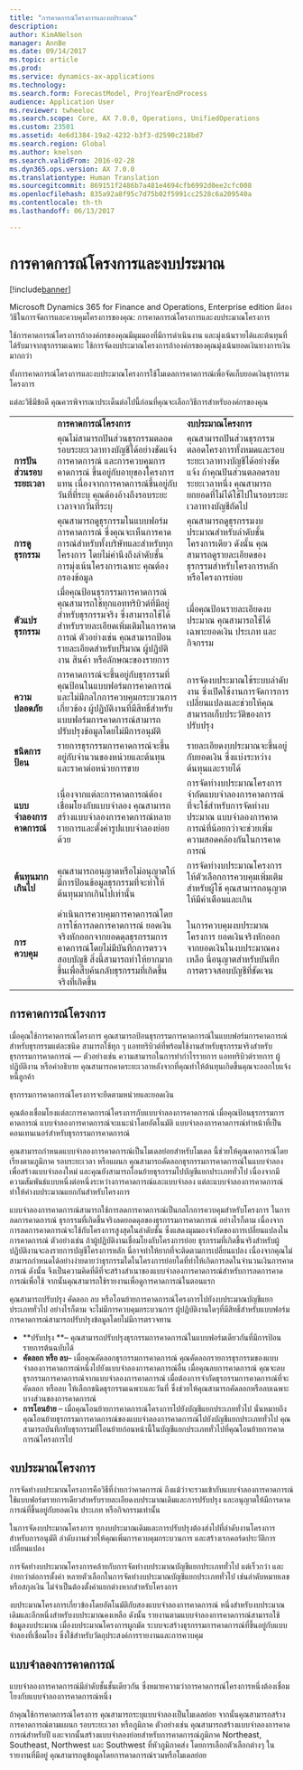 ```yaml
---
title: "การคาดการณ์โครงการและงบประมาณ"
description: 
author: KimANelson
manager: AnnBe
ms.date: 09/14/2017
ms.topic: article
ms.prod: 
ms.service: dynamics-ax-applications
ms.technology: 
ms.search.form: ForecastModel, ProjYearEndProcess
audience: Application User
ms.reviewer: twheeloc
ms.search.scope: Core, AX 7.0.0, Operations, UnifiedOperations
ms.custom: 23501
ms.assetid: 4e6d1384-19a2-4232-b3f3-d2590c218bd7
ms.search.region: Global
ms.author: knelson
ms.search.validFrom: 2016-02-28
ms.dyn365.ops.version: AX 7.0.0
ms.translationtype: Human Translation
ms.sourcegitcommit: 869151f2486b7a481e4694cfb6992d0ee2cfc008
ms.openlocfilehash: 835a92a8f95c7d75b02f5991cc2528c6a209540a
ms.contentlocale: th-th
ms.lasthandoff: 06/13/2017

---
```


# <a name="project-forecasts-and-budgets"></a>การคาดการณ์โครงการและงบประมาณ

[!include[banner](../includes/banner.md)]




Microsoft Dynamics 365 for Finance and Operations, Enterprise edition มีสองวิธีในการจัดการและควบคุมโครงการของคุณ: การคาดการณ์โครงการและงบประมาณโครงการ 

ใช้การคาดการณ์โครงการถ้าองค์กรของคุณมีมุมมองที่มีการดำเนินงาน และมุ่งเน้นรายได้และต้นทุนที่ได้รับมาจากธุรกรรมเฉพาะ ใช้การจัดงบประมาณโครงการถ้าองค์กรของคุณมุ่งเน้นยอดเงินทางการเงินมากกว่า 

ทั้งการคาดการณ์โครงการและงบประมาณโครงการใช้โมเดลการคาดการณ์เพื่อจัดเก็บยอดเงินธุรกรรมโครงการ 

แต่ละวิธีมีข้อดี คุณควรพิจารณาประเด็นต่อไปนี้ก่อนที่คุณจะเลือกวิธีการสำหรับองค์กรของคุณ

|                           |                                                                                                                                                                                                                                                         |                                                                                                                                                                         |
|---------------------------|---------------------------------------------------------------------------------------------------------------------------------------------------------------------------------------------------------------------------------------------------------|-------------------------------------------------------------------------------------------------------------------------------------------------------------------------|
|                           | **การคาดการณ์โครงการ**                                                                                                                                                                                                                                 | **งบประมาณโครงการ**                                                                                                                                                   |
| **การปันส่วนรอบระยะเวลา**     | คุณไม่สามารถปันส่วนธุรกรรมตลอดรอบระยะเวลาทางบัญชีได้อย่างชัดแจ้ง การคาดการณ์ และการควบคุมการคาดการณ์ ขึ้นอยู่กับอายุของโครงการแทน เนื่องจากการคาดการณ์ขึ้นอยู่กับวันที่ที่ระบุ คุณต้องอ้างถึงรอบระยะเวลาจากวันที่ระบุ | คุณสามารถปันส่วนธุรกรรมตลอดโครงการทั้งหมดและรอบระยะเวลาทางบัญชีได้อย่างชัดแจ้ง ถ้าคุณปันส่วนตลอดรอบระยะเวลาหนึ่ง คุณสามารถยกยอดที่ไม่ได้ใช้ไปในรอบระยะเวลาทางบัญชีถัดไป |
| **การดูธุรกรรม**  | คุณสามารถดูธุรกรรมในแบบฟอร์มการคาดการณ์ ซึ่งคุณจะเห็นการคาดการณ์สำหรับทั้งบริษัทและสำหรับทุกโครงการ โดยไม่คำนึงถึงลำดับชั้น การมุ่งเน้นโครงการเฉพาะ คุณต้องกรองข้อมูล                                       | คุณสามารถดูธุรกรรมงบประมาณสำหรับลำดับชั้นโครงการเดียว ดังนั้น คุณสามารถดูรายละเอียดของธุรกรรมสำหรับโครงการหลักหรือโครงการย่อย                 |
| **ตัวแปรธุรกรรม** | เมื่อคุณป้อนธุรกรรมการคาดการณ์ คุณสามารถใช้ทุกแอททริบิวต์ที่มีอยู่สำหรับธุรกรรมจริง ซึ่งสามารถใช้ได้สำหรับรายละเอียดเพิ่มเติมในการคาดการณ์ ตัวอย่างเช่น คุณสามารถป้อนรายละเอียดสำหรับปริมาณ ผู้ปฏิบัติงาน สินค้า หรือลักษณะของรายการ         | เมื่อคุณป้อนรายละเอียดงบประมาณ คุณสามารถใช้ได้เฉพาะยอดเงิน ประเภท และกิจกรรม                                                                                    |
| **ความปลอดภัย**              | การคาดการณ์จะขึ้นอยู่กับธุรกรรมที่คุณป้อนในแบบฟอร์มการคาดการณ์และไม่มีกลไกการควบคุมกระบวนการเกี่ยวข้อง ผู้ปฏิบัติงานที่มีสิทธิ์สำหรับแบบฟอร์มการคาดการณ์สามารถปรับปรุงข้อมูลโดยไม่มีการอนุมัติ                                        | การจัดงบประมาณใช้ระบบลำดับงาน ซึ่งเปิดใช้งานการจัดการการเปลี่ยนแปลงและช่วยให้คุณสามารถเก็บประวัติของการปรับปรุง                                                       |
| **ชนิดการป้อน**           | รายการธุรกรรมการคาดการณ์จะขึ้นอยู่กับจำนวนของหน่วยและต้นทุนและราคาต่อหน่วยการขาย                                                                                                                                                       | รายละเอียดงบประมาณจะขึ้นอยู่กับยอดเงิน ซึ่งแบ่งระหว่างต้นทุนและรายได้                                                                                        |
| **แบบจำลองการคาดการณ์**       | เนื่องจากแต่ละการคาดการณ์ต้องเชื่อมโยงกับแบบจำลอง คุณสามารถสร้างแบบจำลองการคาดการณ์หลายรายการและตั้งค่ารูปแบบจำลองย่อยด้วย                                                                                                                               | การจัดทำงบประมาณโครงการจำกัดแบบจำลองการคาดการณ์ที่จะใช้สำหรับการจัดทำงบประมาณ แบบจำลองการคาดการณ์ที่น้อยกว่าจะช่วยเพิ่มความสอดคล้องกันในการคาดการณ์                           |
| **ต้นทุนมากเกินไป**         | คุณสามารถอนุญาตหรือไม่อนุญาตให้มีการป้อนข้อมูลธุรกรรมที่จะทำให้ต้นทุนมากเกินไปเท่านั้น                                                                                                                                                                | การจัดทำงบประมาณโครงการให้ตัวเลือกการควบคุมเพิ่มเติมสำหรับผู้ใช้ คุณสามารถอนุญาตให้มีคำเตือนและเกิน                                                                   |
| **การควบคุม**               | ดำเนินการควบคุมการคาดการณ์โดยการใช้การลดการคาดการณ์ ยอดเงินจริงหักออกจากยอดดุลธุรกรรมการคาดการณ์โดยไม่มีบันทึกการตรวจสอบบัญชี สิ่งนี้สามารถทำให้ยากมากขึ้นเพื่อสืบค้นกลับธุรกรรมที่เกิดขึ้นจริงที่เกิดขึ้น                   | ในการควบคุมงบประมาณโครงการ ยอดเงินจริงหักออกจากยอดเงินในงบประมาณคงเหลือ นี่อนุญาตสำหรับบันทึกการตรวจสอบบัญชีที่ชัดเจน                                   |

## <a name="project-forecasts"></a>การคาดการณ์โครงการ
เมื่อคุณใช้การคาดการณ์โครงการ คุณสามารถป้อนธุรกรรมการคาดการณ์ในแบบฟอร์มการคาดการณ์สำหรับธุรกรรมแต่ละชนิด สามารถใช้ทุก ๆ แอททริบิวต์ที่พร้อมใช้งานสำหรับธุรกรรมจริงสำหรับธุรกรรมการคาดการณ์ — ตัวอย่างเช่น ความสามารถในการทำกำไรรายการ แอททริบิวต์รายการ ผู้ปฏิบัติงาน หรือคำอธิบาย คุณสามารถคาดระยะเวลาหลังจากที่คุณทำให้ต้นทุนเกิดขึ้นคุณจะออกใบแจ้งหนี้ลูกค้า 

ธุรกรรมการคาดการณ์โครงการจะยึดตามหน่วยและยอดเงิน 

คุณต้องเชื่อมโยงแต่ละการคาดการณ์โครงการกับแบบจำลองการคาดการณ์ เมื่อคุณป้อนธุรกรรมการคาดการณ์ แบบจำลองการคาดการณ์จะแนะนำโดยอัตโนมัติ แบบจำลองการคาดการณ์ทำหน้าที่เป็นคอนเทนเนอร์สำหรับธุรกรรมการคาดการณ์ 

คุณสามารถกำหนดแบบจำลองการคาดการณ์เป็นโมเดลย่อยสำหรับโมเดล นี้ช่วยให้คุณคาดการณ์โดยเรียงตามภูมิภาค รอบระยะเวลา หรือแผนก คุณสามารถคัดลอกธุรกรรมการคาดการณ์ในแบบจำลองเพื่อสร้างแบบจำลองใหม่ และคุณยังสามารถโอนย้ายธุรกรรมไปบัญชีแยกประเภททั่วไป เนื่องจากมีความสัมพันธ์แบบหนึ่งต่อหนึ่งระหว่างการคาดการณ์และแบบจำลอง แต่ละแบบจำลองการคาดการณ์ทำให้ค่างบประมาณแยกกันสำหรับโครงการ 

แบบจำลองการคาดการณ์สามารถใช้การลดการคาดการณ์เป็นกลไกการควบคุมสำหรับโครงการ ในการลดการคาดการณ์ ธุรกรรมที่เกิดขึ้นจริงลดยอดดุลของธุรกรรมการคาดการณ์ อย่างไรก็ตาม เนื่องจากการลดการคาดการณ์จะใช้กับโครงการสูงสุดในลำดับชั้น ซึ่งแสดงมุมมองจำกัดของการเปลี่ยนแปลงในการคาดการณ์ ตัวอย่างเช่น ถ้าผู้ปฏิบัติงานเชื่อมโยงกับโครงการย่อย ธุรกรรมที่เกิดขึ้นจริงสำหรับผู้ปฏิบัติงานจะลงรายการบัญชีโครงการหลัก นี่อาจทำให้ยากที่จะติดตามการเปลี่ยนแปลง เนื่องจากคุณไม่สามารถกำหนดได้อย่างง่ายดายว่าธุรกรรมใดในโครงการย่อยใดที่ทำให้เกิดการลดในจำนวนเงินการคาดการณ์ ดังนั้น จึงเป็นความคิดที่ดีที่จะสร้างสำเนาของแบบจำลองการคาดการณ์สำหรับการลดการคาดการณ์เพื่อใช้ จากนั้นคุณสามารถใช้รายงานเพื่อดูการคาดการณ์ในตอนแรก 

คุณสามารถปรับปรุง คัดลอก ลบ หรือโอนย้ายการคาดการณ์โครงการไปยังงบประมาณบัญชีแยกประเภททั่วไป อย่างไรก็ตาม จะไม่มีการควบคุมกระบวนการ ผู้ปฏิบัติงานใดๆที่มีสิทธิ์สำหรับแบบฟอร์มการคาดการณ์สามารถปรับปรุงข้อมูลโดยไม่มีการตรวจทาน

-   **ปรับปรุง **– คุณสามารถปรับปรุงธุรกรรมการคาดการณ์ในแบบฟอร์มเดียวกันที่มีการป้อนรายการต้นฉบับได้
-   **คัดลอก หรือ ลบ**– เมื่อคุณคัดลอกธุรกรรมการคาดการณ์ คุณคัดลอกรายการธุรกรรมของแบบจำลองการคาดการณ์หนึ่งไปยังแบบจำลองการคาดการณ์อื่น เมื่อคุณลบการคาดการณ์ คุณจะลบธุรกรรมการคาดการณ์จากแบบจำลองการคาดการณ์ เมื่อต้องการจำกัดธุรกรรมการคาดการณ์ที่จะคัดลอก หรือลบ ให้เลือกชนิดธุรกรรมเฉพาะและวันที่ ซึ่งช่วยให้คุณสามารถคัดลอกหรือลบเฉพาะบางส่วนของการคาดการณ์
-   **การโอนย้าย** – เมื่อคุณโอนย้ายการคาดการณ์โครงการไปยังบัญชีแยกประเภททั่วไป นั่นหมายถึงคุณโอนย้ายธุรกรรมการคาดการณ์ของแบบจำลองการคาดการณ์ไปยังบัญชีแยกประเภททั่วไป คุณสามารถบันทึกทับธุรกรรมที่โอนย้ายก่อนหน้านี้ในบัญชีแยกประเภททั่วไปที่คุณโอนย้ายการคาดการณ์โครงการไป

## <a name="project-budgets"></a>งบประมาณโครงการ
การจัดทำงบประมาณโครงการคือวิธีที่ง่ายกว่าคาดการณ์ ถึงแม้ว่าจะรวมเข้ากับแบบจำลองการคาดการณ์ ใช้แบบฟอร์มรายการเดียวสำหรับรายละเอียดงบประมาณเดิมและการปรับปรุง และอนุญาตให้มีการคาดการณ์ที่ขึ้นอยู่กับยอดเงิน ประเภท หรือกิจกรรมเท่านั้น 

ในการจัดงบประมาณโครงการ ทุกงบประมาณเดิมและการปรับปรุงต้องส่งไปที่ลำดับงานโครงการสำหรับการอนุมัติ ลำดับงานช่วยให้คุณเพิ่มการควบคุมกระบวนการ และสร้างเรกคอร์ดประวัติการเปลี่ยนแปลง 

การจัดทำงบประมาณโครงการคล้ายกับการจัดทำงบประมาณบัญชีแยกประเภททั่วไป แต่เร็วกว่า และง่ายกว่าต่อการตั้งค่า หลายตัวเลือกในการจัดทำงบประมาณบัญชีแยกประเภททั่วไป เช่นลำดับหมายเลขหรือสกุลเงิน ไม่จำเป็นต้องตั้งค่าแยกต่างหากสำหรับโครงการ

งบประมาณโครงการเกี่ยวข้องโดยอัตโนมัติกับสองแบบจำลองการคาดการณ์ หนึ่งสำหรับงบประมาณเดิมและอีกหนึ่งสำหรับงบประมาณคงเหลือ ดังนั้น รายงานตามแบบจำลองการคาดการณ์สามารถใช้ข้อมูลงบประมาณ เมื่องบประมาณโครงการผูกมัด ระบบจะสร้างธุรกรรมการคาดการณ์ที่ขึ้นอยู่กับแบบจำลองที่เชื่อมโยง ซึ่งใช้สำหรับวัตถุประสงค์การรายงานและการควบคุม

## <a name="forecast-models"></a>แบบจำลองการคาดการณ์
แบบจำลองการคาดการณ์มีลำดับชั้นชั้นเดียวกัน ซึ่งหมายความว่าการคาดการณ์โครงการหนึ่งต้องเชื่อมโยงกับแบบจำลองการคาดการณ์หนึ่ง

ถ้าคุณใช้การคาดการณ์โครงการ คุณสามารถระบุแบบจำลองเป็นโมเดลย่อย จากนั้นคุณสามารถสร้างการคาดการณ์ตามแผนก รอบระยะเวลา หรือภูมิภาค ตัวอย่างเช่น คุณสามารถสร้างแบบจำลองการคาดการณ์สำหรับปี และจากนั้นสร้างแบบจำลองย่อยสำหรับการคาดการณ์ภูมิภาค Northeast, Southeast, Northwest และ Southwest ที่หัวภูมิภาคส่ง โดยการเลือกตัวเลือกต่างๆ ในรายงานที่มีอยู่ คุณสามารถดูข้อมูลโดยการคาดการณ์รวมหรือโมเดลย่อย




